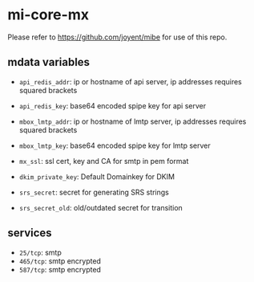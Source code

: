 mi-core-mx
==========

Please refer to https://github.com/joyent/mibe for use of this repo.

## mdata variables

- <code>api_redis_addr</code>: ip or hostname of api server, ip addresses
  requires squared brackets
- <code>api_redis_key</code>: base64 encoded spipe key for api server
- <code>mbox_lmtp_addr</code>: ip or hostname of lmtp server, ip addresses
  requires squared brackets
- <code>mbox_lmtp_key</code>: base64 encoded spipe key for lmtp server
- <code>mx_ssl</code>: ssl cert, key and CA for smtp in pem format

- <code>dkim_private_key</code>: Default Domainkey for DKIM
- <code>srs_secret</code>: secret for generating SRS strings
- <code>srs_secret_old</code>: old/outdated secret for transition

## services

- <code>25/tcp</code>: smtp
- <code>465/tcp</code>: smtp encrypted
- <code>587/tcp</code>: smtp encrypted
